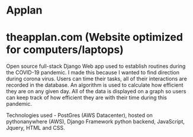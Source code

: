 # Applan
# theapplan.com  (Website optimized for computers/laptops)
Open source full-stack Django Web app used to establish routines during the COVID-19 pandemic. I made this because I wanted to find direction during corona virus.
Users can time their tasks, all of their interactions are recorded in the database. An algorithm is used to calculate how efficient they are on any given day. All of the data is displayed on a graph
so users can keep track of how efficient they are with their time during this pandemic. 

Technologies used - PostGres (AWS Datacenter), hosted on pythonanywhere (AWS), Django Framework python backend, JavaScript, Jquery, HTML and CSS. 
